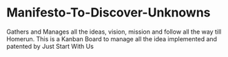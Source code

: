 # Manifesto-To-Discover-Unknowns
Gathers and Manages all the ideas, vision, mission and follow all the way till Homerun.
This is a Kanban Board to manage all the idea implemented and patented by Just Start With Us
